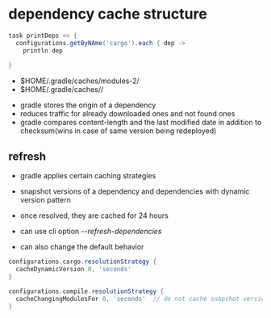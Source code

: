 # dependency cache structure


```groovy
task printDeps << {
  configurations.getByNAme('cargo').each { dep ->
    println dep
   
}
```

- $HOME/.gradle/caches/modules-2/
- $HOME/.gradle/caches/<identifier-specific-to-gradle-version>/

* gradle stores the origin of a dependency
* reduces traffic for already downloaded ones and not found ones
* gradle compares content-length and the last modified date in addition to
  checksum(wins in case of same version being redeployed)

## refresh

- gradle applies certain caching strategies

- snapshot versions of a dependency and dependencies with dynamic version pattern
- once resolved, they are cached for 24 hours

* can use cli option *--refresh-dependencies*

* can also change the default behavior

```groovy
configurations.cargo.resolutionStrategy {
  cacheDynamicVersion 0, 'seconds'  
}

configurations.compile.resolutionStrategy {
  cacheChangingModulesFor 0, 'seconds'  // do not cache snapshot versions
}
```
